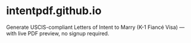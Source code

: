 # intentpdf.github.io
Generate USCIS-compliant Letters of Intent to Marry (K-1 Fiancé Visa) — with live PDF preview, no signup required.
